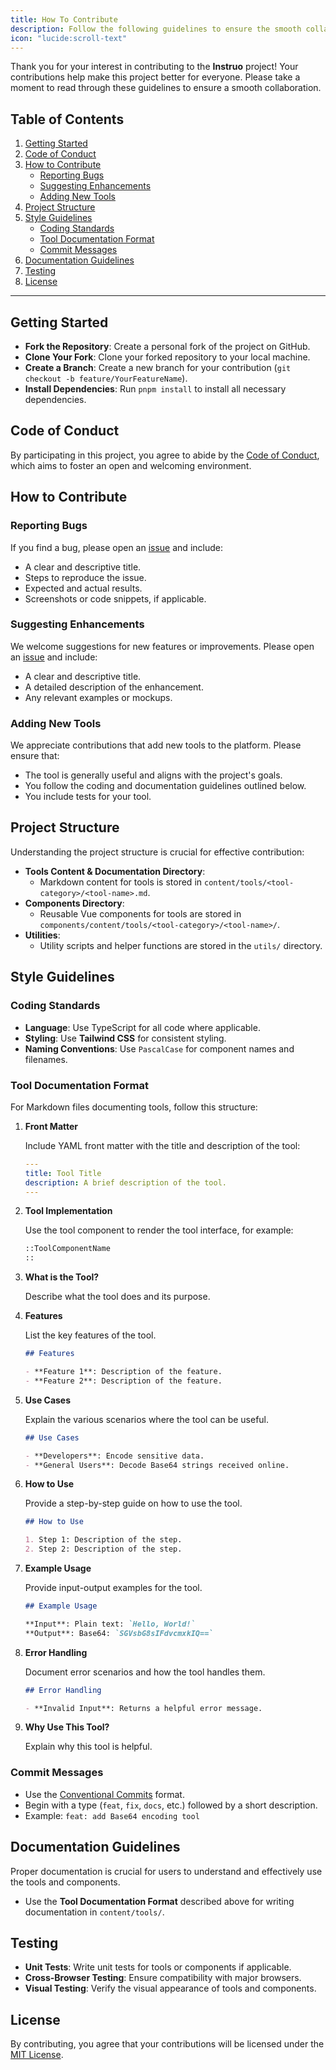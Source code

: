 ```yaml
---
title: How To Contribute
description: Follow the following guidelines to ensure the smooth collaboration
icon: "lucide:scroll-text"
---
```


Thank you for your interest in contributing to the **Instruo** project! Your contributions help make this project better for everyone. Please take a moment to read through these guidelines to ensure a smooth collaboration.

## Table of Contents

1. [Getting Started](#getting-started)
2. [Code of Conduct](#code-of-conduct)
3. [How to Contribute](#how-to-contribute)
   - [Reporting Bugs](#reporting-bugs)
   - [Suggesting Enhancements](#suggesting-enhancements)
   - [Adding New Tools](#adding-new-tools)
4. [Project Structure](#project-structure)
5. [Style Guidelines](#style-guidelines)
   - [Coding Standards](#coding-standards)
   - [Tool Documentation Format](#tool-documentation-format)
   - [Commit Messages](#commit-messages)
6. [Documentation Guidelines](#documentation-guidelines)
7. [Testing](#testing)
8. [License](#license)

---

## Getting Started

- **Fork the Repository**: Create a personal fork of the project on GitHub.
- **Clone Your Fork**: Clone your forked repository to your local machine.
- **Create a Branch**: Create a new branch for your contribution (`git checkout -b feature/YourFeatureName`).
- **Install Dependencies**: Run `pnpm install` to install all necessary dependencies.

## Code of Conduct

By participating in this project, you agree to abide by the [Code of Conduct](./CODE_OF_CONDUCT.md), which aims to foster an open and welcoming environment.

## How to Contribute

### Reporting Bugs

If you find a bug, please open an [issue](https://github.com/rahulv-official/instruo/issues) and include:

- A clear and descriptive title.
- Steps to reproduce the issue.
- Expected and actual results.
- Screenshots or code snippets, if applicable.

### Suggesting Enhancements

We welcome suggestions for new features or improvements. Please open an [issue](https://github.com/rahulv-official/instruo/issues) and include:

- A clear and descriptive title.
- A detailed description of the enhancement.
- Any relevant examples or mockups.

### Adding New Tools

We appreciate contributions that add new tools to the platform. Please ensure that:

- The tool is generally useful and aligns with the project's goals.
- You follow the coding and documentation guidelines outlined below.
- You include tests for your tool.

## Project Structure

Understanding the project structure is crucial for effective contribution:

- **Tools Content & Documentation Directory**:
  - Markdown content for tools is stored in `content/tools/<tool-category>/<tool-name>.md`.
- **Components Directory**:
  - Reusable Vue components for tools are stored in `components/content/tools/<tool-category>/<tool-name>/`.
- **Utilities**:
  - Utility scripts and helper functions are stored in the `utils/` directory.

## Style Guidelines

### Coding Standards

- **Language**: Use TypeScript for all code where applicable.
- **Styling**: Use **Tailwind CSS** for consistent styling.
- **Naming Conventions**: Use `PascalCase` for component names and filenames.

### Tool Documentation Format

For Markdown files documenting tools, follow this structure:

1. **Front Matter**

   Include YAML front matter with the title and description of the tool:

   ```yaml
   ---
   title: Tool Title
   description: A brief description of the tool.
   ---
   ```

2. **Tool Implementation**

   Use the tool component to render the tool interface, for example:

   ```markdown
   ::ToolComponentName
   ::
   ```

3. **What is the Tool?**

   Describe what the tool does and its purpose.

4. **Features**

   List the key features of the tool.

   ```markdown
   ## Features

   - **Feature 1**: Description of the feature.
   - **Feature 2**: Description of the feature.
   ```

5. **Use Cases**

   Explain the various scenarios where the tool can be useful.

   ```markdown
   ## Use Cases

   - **Developers**: Encode sensitive data.
   - **General Users**: Decode Base64 strings received online.
   ```

6. **How to Use**

   Provide a step-by-step guide on how to use the tool.

   ```markdown
   ## How to Use

   1. Step 1: Description of the step.
   2. Step 2: Description of the step.
   ```

7. **Example Usage**

   Provide input-output examples for the tool.

   ```markdown
   ## Example Usage

   **Input**: Plain text: `Hello, World!`  
   **Output**: Base64: `SGVsbG8sIFdvcmxkIQ==`
   ```

8. **Error Handling**

   Document error scenarios and how the tool handles them.

   ```markdown
   ## Error Handling

   - **Invalid Input**: Returns a helpful error message.
   ```

9. **Why Use This Tool?**

   Explain why this tool is helpful.

### Commit Messages

- Use the [Conventional Commits](https://www.conventionalcommits.org/) format.
- Begin with a type (`feat`, `fix`, `docs`, etc.) followed by a short description.
- Example: `feat: add Base64 encoding tool`

## Documentation Guidelines

Proper documentation is crucial for users to understand and effectively use the tools and components.

- Use the **Tool Documentation Format** described above for writing documentation in `content/tools/`.

## Testing

- **Unit Tests**: Write unit tests for tools or components if applicable.
- **Cross-Browser Testing**: Ensure compatibility with major browsers.
- **Visual Testing**: Verify the visual appearance of tools and components.

## License

By contributing, you agree that your contributions will be licensed under the [MIT License](https://github.com/rahulv-official/instruo/blob/main/LICENSE).
